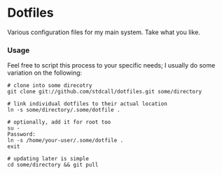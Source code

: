 # Dotfiles

Various configuration files for my main system. Take what you like.

### Usage

Feel free to script this process to your specific needs; I usually do 
some variation on the following:

    # clone into some direcotry
    git clone git://github.com/stdcall/dotfiles.git some/directory

    # link individual dotfiles to their actual location
    ln -s some/directory/.some/dotfile .

    # optionally, add it for root too
    su -
    Password:
    ln -s /home/your-user/.some/dotfile .
    exit

    # updating later is simple
    cd some/directory && git pull
